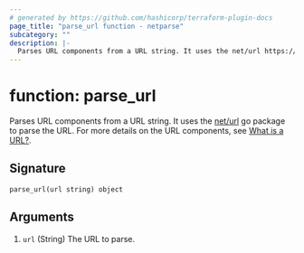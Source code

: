 ```yaml
---
# generated by https://github.com/hashicorp/terraform-plugin-docs
page_title: "parse_url function - netparse"
subcategory: ""
description: |-
  Parses URL components from a URL string. It uses the net/url https://pkg.go.dev/net/url go package to parse the URL. For more details on the URL components, see What is a URL? https://developer.mozilla.org/en-US/docs/Learn/Common_questions/What_is_a_URL.
---
```


# function: parse_url

Parses URL components from a URL string. It uses the [net/url](https://pkg.go.dev/net/url) go package to parse the URL. For more details on the URL components, see [What is a URL?](https://developer.mozilla.org/en-US/docs/Learn/Common_questions/What_is_a_URL).



## Signature

<!-- signature generated by tfplugindocs -->
```text
parse_url(url string) object
```

## Arguments

<!-- arguments generated by tfplugindocs -->
1. `url` (String) The URL to parse.

